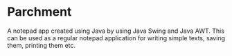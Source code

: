# Parchment
A notepad app created using Java by using Java Swing and Java AWT. This can be used as a regular notepad application for writing simple texts, saving them, printing them etc.
